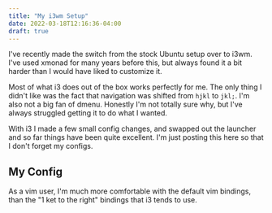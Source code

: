 ```yaml
---
title: "My i3wm Setup"
date: 2022-03-18T12:16:36-04:00
draft: true
---
```


I've recently made the switch from the stock Ubuntu setup over to i3wm. I've 
used xmonad for many years before this, but always found it a bit harder than I 
would have liked to customize it.

Most of what i3 does out of the box works perfectly for me. The only thing I 
didn't like was the fact that navigation was shifted from `hjkl` to `jkl;`. I'm 
also not a big fan of dmenu. Honestly I'm not totally sure why, but I've always 
struggled getting it to do what I wanted.

With i3 I made a few small config changes, and swapped out the launcher and so 
far things have been quite excellent. I'm just posting this here so that I 
don't forget my configs.

##


## My Config
As a vim user, I'm much more comfortable with the default vim bindings, than the "1 ket to the right" bindings that i3 tends to use. 
